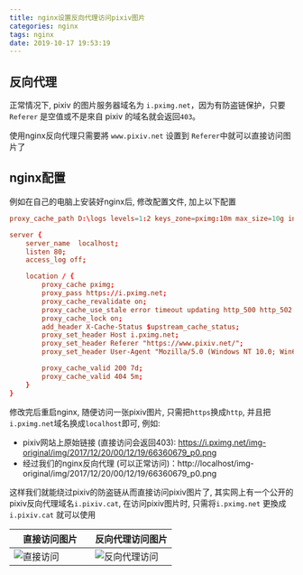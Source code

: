 ```yaml
---
title: nginx设置反向代理访问pixiv图片
categories: nginx
tags: nginx
date: 2019-10-17 19:53:19
---
```


反向代理
-------

正常情况下, pixiv 的图片服务器域名为 `i.pximg.net`，因为有防盗链保护，只要 `Referer` 是空值或不是來自 pixiv 的域名就会返回`403`。

使用nginx反向代理只需要將 `www.pixiv.net` 设置到 `Referer`中就可以直接访问图片了

nginx配置
--------

例如在自己的电脑上安装好nginx后, 修改配置文件, 加上以下配置

```conf
proxy_cache_path D:\logs levels=1:2 keys_zone=pximg:10m max_size=10g inactive=7d use_temp_path=off;

server {
    server_name  localhost;
    listen 80;
    access_log off;

    location / {
        proxy_cache pximg;
        proxy_pass https://i.pximg.net;
        proxy_cache_revalidate on;
        proxy_cache_use_stale error timeout updating http_500 http_502 http_503 http_504;
        proxy_cache_lock on;
        add_header X-Cache-Status $upstream_cache_status;
        proxy_set_header Host i.pximg.net;
        proxy_set_header Referer "https://www.pixiv.net/";
        proxy_set_header User-Agent "Mozilla/5.0 (Windows NT 10.0; Win64; x64) AppleWebKit/537.36 (KHTML, like Gecko) Chrome/63.0.3239.84 Safari/537.36";

        proxy_cache_valid 200 7d;
        proxy_cache_valid 404 5m;
    }
}
```

修改完后重启nginx, 随便访问一张pixiv图片, 只需把`https`换成`http`, 并且把`i.pximg.net`域名换成`localhost`即可, 例如: 

- pixiv网站上原始链接 (直接访问会返回403): https://i.pximg.net/img-original/img/2017/12/20/00/12/19/66360679_p0.png
- 经过我们的nginx反向代理 (可以正常访问)：http://localhost/img-original/img/2017/12/20/00/12/19/66360679_p0.png

这样我们就能绕过pixiv的防盗链从而直接访问pixiv图片了, 其实网上有一个公开的pixiv反向代理域名`i.pixiv.cat`, 在访问pixiv图片时, 只需将`i.pximg.net` 更換成 `i.pixiv.cat` 就可以使用

<style>
table th:first-of-type {
    width: 50%;
}
</style>

直接访问图片   |   反向代理访问图片
---------     |   -------------
![直接访问](https://i.pximg.net/img-original/img/2017/12/20/00/12/19/66360679_p0.png)    |   ![反向代理访问](https://i.pixiv.cat/img-original/img/2017/12/20/00/12/19/66360679_p0.png)
